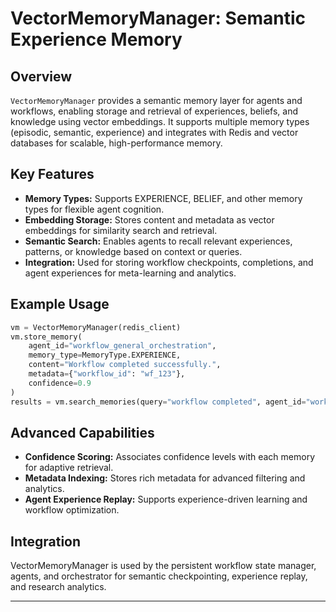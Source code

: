 # VectorMemoryManager: Semantic Experience Memory

## Overview

`VectorMemoryManager` provides a semantic memory layer for agents and workflows, enabling storage and retrieval of experiences, beliefs, and knowledge using vector embeddings. It supports multiple memory types (episodic, semantic, experience) and integrates with Redis and vector databases for scalable, high-performance memory.

## Key Features

- **Memory Types:** Supports EXPERIENCE, BELIEF, and other memory types for flexible agent cognition.
- **Embedding Storage:** Stores content and metadata as vector embeddings for similarity search and retrieval.
- **Semantic Search:** Enables agents to recall relevant experiences, patterns, or knowledge based on context or queries.
- **Integration:** Used for storing workflow checkpoints, completions, and agent experiences for meta-learning and analytics.

## Example Usage

```python
vm = VectorMemoryManager(redis_client)
vm.store_memory(
    agent_id="workflow_general_orchestration",
    memory_type=MemoryType.EXPERIENCE,
    content="Workflow completed successfully.",
    metadata={"workflow_id": "wf_123"},
    confidence=0.9
)
results = vm.search_memories(query="workflow completed", agent_id="workflow_system")
```

## Advanced Capabilities

- **Confidence Scoring:** Associates confidence levels with each memory for adaptive retrieval.
- **Metadata Indexing:** Stores rich metadata for advanced filtering and analytics.
- **Agent Experience Replay:** Supports experience-driven learning and workflow optimization.

## Integration

VectorMemoryManager is used by the persistent workflow state manager, agents, and orchestrator for semantic checkpointing, experience replay, and research analytics.

---
